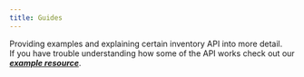 ```yaml
---
title: Guides
---
```


Providing examples and explaining certain inventory API into more detail.  
If you have trouble understanding how some of the API works check out our [**_example resource_**](https://github.com/overextended/ox_inventory_examples).
